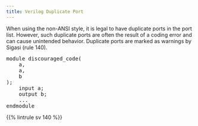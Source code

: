```yaml
---
title: Verilog Duplicate Port
---
```


When using the non-ANSI style, it is legal to have duplicate ports in the port list. However, such duplicate ports are often the result of a coding error and can cause unintended behavior. Duplicate ports are marked as warnings by Sigasi (rule 140).

<pre>
module discouraged_code(
    a,
    <span class="warning">a</span>,
    b
);
    input a;
    output b;
    ...
endmodule
</pre>

{{% lintrule sv 140 %}}
